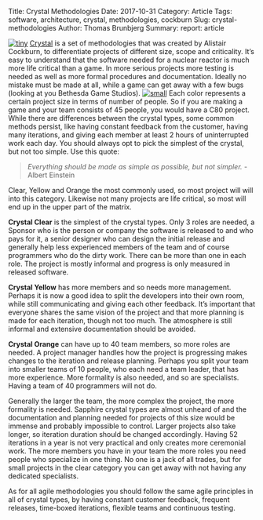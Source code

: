 Title: Crystal Methodologies
Date: 2017-10-31
Category: Article
Tags: software, architecture, crystal, methodologies, cockburn
Slug: crystal-methodologies
Author: Thomas Brunbjerg
Summary: 
report: article

[![tiny]({filename}/img/article/crystal.jpg)]({filename}/img/article//crystal.jpg)
[Crystal](https://en.wikiversity.org/wiki/Crystal_Methods) is a set of methodologies that was created by Alistair Cockburn, to differentiate projects of different size, scope and criticality. It’s easy to understand that the software needed for a nuclear reactor is much more life critical than a game. In more serious projects more testing is needed as well as more formal procedures and documentation. Ideally no mistake must be made at all, while a game can get away with a few bugs (looking at you Bethesda Game Studios).
[![small]({filename}/img/article/crystal_table.png)]({filename}/img/article//crystal_table.png)
Each color represents a certain project size in terms of number of people. So if you are making a game and your team consists of 45 people, you would have a C80 project. While there are differences between the crystal types, some common methods persist, like having constant feedback from the customer, having many iterations, and giving each member at least 2 hours of uninterrupted work each day. You should always opt to pick the simplest of the crystal, but not too simple. Use this quote:

>*Everything should be made as simple as possible, but not simpler.* - Albert Einstein

Clear, Yellow and Orange the most commonly used, so most project will will into this category. Likewise not many projects are life critical, so most will end up in the upper part of the matrix.

**Crystal Clear** is the simplest of the crystal types. Only 3 roles are needed, a Sponsor who is the person or company the software is released to and who pays for it, a senior designer who can design the initial release and generally help less experienced members of the team and of course programmers who do the dirty work. There can be more than one in each role. The project is mostly informal and progress is only measured in released software.

**Crystal Yellow** has more members and so needs more management. Perhaps it is now a good idea to split the developers into their own room, while still communicating and giving each other feedback. It’s important that everyone shares the same vision of the project and that more planning is made for each iteration, though not too much. The atmosphere is still informal and extensive documentation should be avoided.

**Crystal Orange** can have up to 40 team members, so more roles are needed. A project manager handles how the project is progressing makes changes to the iteration and release planning. Perhaps you split your team into smaller teams of 10 people, who each need a team leader, that has more experience. More formality is also needed, and so are specialists. Having a team of 40 programmers will not do.

Generally the larger the team, the more complex the project, the more formality is needed. Sapphire crystal types are almost unheard of and the documentation and planning needed for projects of this size would be immense and probably impossible to control. Larger projects also take longer, so iteration duration should be changed accordingly. Having 52 iterations in a year is not very practical and only creates more ceremonial work. The more members you have in your team the more roles you need people who specialize in one thing. No one is a jack of all trades, but for small projects in the clear category you can get away with not having any dedicated specialists.

As for all agile methodologies you should follow the same agile principles in all of crystal types, by having constant customer feedback, frequent releases, time-boxed iterations, flexible teams and continuous testing.